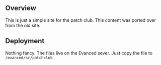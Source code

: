## Overview

This is just a simple site for the patch club. This content was ported over from the old site.

## Deployment

Nothing fancy. The files live on the Evanced sever. Just copy the file to `/evanced/sr/patchclub`
